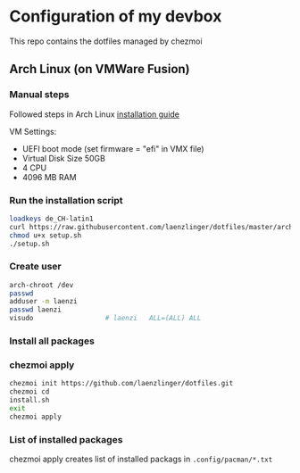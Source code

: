 # Configuration of my devbox

This repo contains the dotfiles managed by chezmoi

## Arch Linux (on VMWare Fusion)

### Manual steps

Followed steps in Arch Linux [installation guide](https://wiki.archlinux.org/index.php/installation_guide)

VM Settings:
* UEFI boot mode (set firmware = "efi" in VMX file)
* Virtual Disk Size 50GB
* 4 CPU
* 4096 MB RAM


### Run the installation script
```bash
loadkeys de_CH-latin1
curl https://raw.githubusercontent.com/laenzlinger/dotfiles/master/arch/setup.sh > setup.sh
chmod u+x setup.sh
./setup.sh
```

### Create user

```bash
arch-chroot /dev
passwd
adduser -m laenzi
passwd laenzi
visudo                  # laenzi   ALL=(ALL) ALL
```

### Install all packages

### chezmoi apply

```bash
chezmoi init https://github.com/laenzlinger/dotfiles.git
chezmoi cd
install.sh
exit
chezmoi apply
```

### List of installed packages
chezmoi apply creates list of installed packags in `.config/pacman/*.txt`
